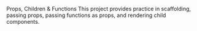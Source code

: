 Props, Children & Functions 
This project provides practice in scaffolding, passing props, passing functions as props, and rendering child components.
